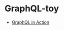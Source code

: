 # GraphQL-toy
    
* [GraphQL in Action](http://www.kyobobook.co.kr/product/detailViewKor.laf?ejkGb=KOR&mallGb=KOR&barcode=9791162245040&orderClick=LAG&Kc=)
